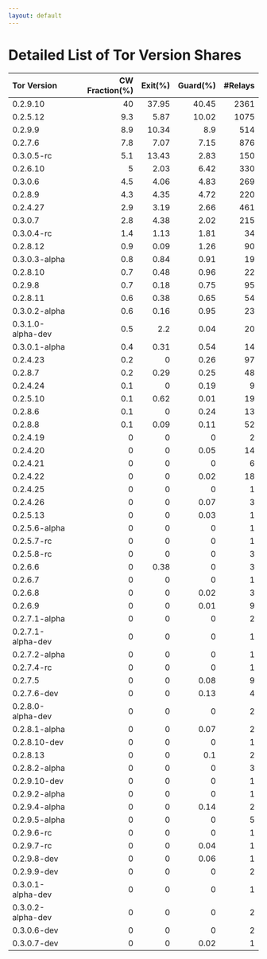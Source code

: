 ```yaml
---
layout: default
---
```



# Detailed List of Tor Version Shares

| Tor Version       |   CW Fraction(%) |   Exit(%) |   Guard(%) |   #Relays |
|:------------------|-----------------:|----------:|-----------:|----------:|
| 0.2.9.10          |             40   |     37.95 |      40.45 |      2361 |
| 0.2.5.12          |              9.3 |      5.87 |      10.02 |      1075 |
| 0.2.9.9           |              8.9 |     10.34 |       8.9  |       514 |
| 0.2.7.6           |              7.8 |      7.07 |       7.15 |       876 |
| 0.3.0.5-rc        |              5.1 |     13.43 |       2.83 |       150 |
| 0.2.6.10          |              5   |      2.03 |       6.42 |       330 |
| 0.3.0.6           |              4.5 |      4.06 |       4.83 |       269 |
| 0.2.8.9           |              4.3 |      4.35 |       4.72 |       220 |
| 0.2.4.27          |              2.9 |      3.19 |       2.66 |       461 |
| 0.3.0.7           |              2.8 |      4.38 |       2.02 |       215 |
| 0.3.0.4-rc        |              1.4 |      1.13 |       1.81 |        34 |
| 0.2.8.12          |              0.9 |      0.09 |       1.26 |        90 |
| 0.3.0.3-alpha     |              0.8 |      0.84 |       0.91 |        19 |
| 0.2.8.10          |              0.7 |      0.48 |       0.96 |        22 |
| 0.2.9.8           |              0.7 |      0.18 |       0.75 |        95 |
| 0.2.8.11          |              0.6 |      0.38 |       0.65 |        54 |
| 0.3.0.2-alpha     |              0.6 |      0.16 |       0.95 |        23 |
| 0.3.1.0-alpha-dev |              0.5 |      2.2  |       0.04 |        20 |
| 0.3.0.1-alpha     |              0.4 |      0.31 |       0.54 |        14 |
| 0.2.4.23          |              0.2 |      0    |       0.26 |        97 |
| 0.2.8.7           |              0.2 |      0.29 |       0.25 |        48 |
| 0.2.4.24          |              0.1 |      0    |       0.19 |         9 |
| 0.2.5.10          |              0.1 |      0.62 |       0.01 |        19 |
| 0.2.8.6           |              0.1 |      0    |       0.24 |        13 |
| 0.2.8.8           |              0.1 |      0.09 |       0.11 |        52 |
| 0.2.4.19          |              0   |      0    |       0    |         2 |
| 0.2.4.20          |              0   |      0    |       0.05 |        14 |
| 0.2.4.21          |              0   |      0    |       0    |         6 |
| 0.2.4.22          |              0   |      0    |       0.02 |        18 |
| 0.2.4.25          |              0   |      0    |       0    |         1 |
| 0.2.4.26          |              0   |      0    |       0.07 |         3 |
| 0.2.5.13          |              0   |      0    |       0.03 |         1 |
| 0.2.5.6-alpha     |              0   |      0    |       0    |         1 |
| 0.2.5.7-rc        |              0   |      0    |       0    |         1 |
| 0.2.5.8-rc        |              0   |      0    |       0    |         3 |
| 0.2.6.6           |              0   |      0.38 |       0    |         3 |
| 0.2.6.7           |              0   |      0    |       0    |         1 |
| 0.2.6.8           |              0   |      0    |       0.02 |         3 |
| 0.2.6.9           |              0   |      0    |       0.01 |         9 |
| 0.2.7.1-alpha     |              0   |      0    |       0    |         2 |
| 0.2.7.1-alpha-dev |              0   |      0    |       0    |         1 |
| 0.2.7.2-alpha     |              0   |      0    |       0    |         1 |
| 0.2.7.4-rc        |              0   |      0    |       0    |         1 |
| 0.2.7.5           |              0   |      0    |       0.08 |         9 |
| 0.2.7.6-dev       |              0   |      0    |       0.13 |         4 |
| 0.2.8.0-alpha-dev |              0   |      0    |       0    |         2 |
| 0.2.8.1-alpha     |              0   |      0    |       0.07 |         2 |
| 0.2.8.10-dev      |              0   |      0    |       0    |         1 |
| 0.2.8.13          |              0   |      0    |       0.1  |         2 |
| 0.2.8.2-alpha     |              0   |      0    |       0    |         3 |
| 0.2.9.10-dev      |              0   |      0    |       0    |         1 |
| 0.2.9.2-alpha     |              0   |      0    |       0    |         1 |
| 0.2.9.4-alpha     |              0   |      0    |       0.14 |         2 |
| 0.2.9.5-alpha     |              0   |      0    |       0    |         5 |
| 0.2.9.6-rc        |              0   |      0    |       0    |         1 |
| 0.2.9.7-rc        |              0   |      0    |       0.04 |         1 |
| 0.2.9.8-dev       |              0   |      0    |       0.06 |         1 |
| 0.2.9.9-dev       |              0   |      0    |       0    |         2 |
| 0.3.0.1-alpha-dev |              0   |      0    |       0    |         1 |
| 0.3.0.2-alpha-dev |              0   |      0    |       0    |         2 |
| 0.3.0.6-dev       |              0   |      0    |       0    |         2 |
| 0.3.0.7-dev       |              0   |      0    |       0.02 |         1 |